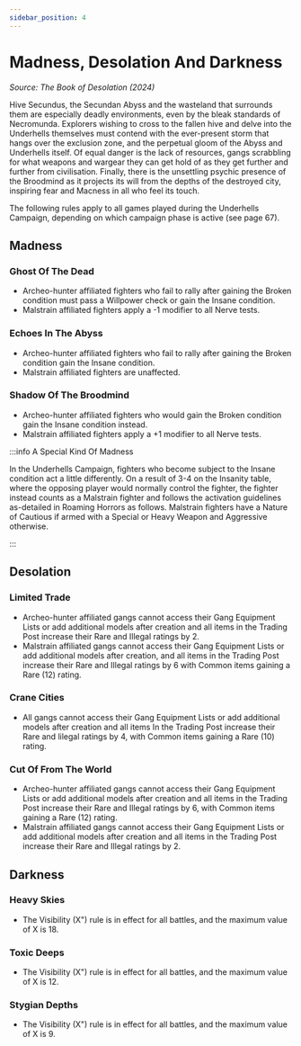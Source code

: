 ```yaml
---
sidebar_position: 4
---
```


# Madness, Desolation And Darkness
_Source: The Book of Desolation (2024)_

Hive Secundus, the Secundan Abyss and the wasteland that surrounds them are especially deadly environments, even by the bleak standards of Necromunda. Explorers wishing to cross to the fallen hive and delve into the Underhells themselves must contend with the ever-present storm that hangs over the exclusion zone, and the
perpetual gloom of the Abyss and Underhells itself. Of equal danger is the lack of resources, gangs scrabbling for what weapons and wargear they can get hold of as they get further and further from civilisation. Finally, there is the unsettling psychic presence of the Broodmind as it projects its will from the depths of the destroyed city, inspiring fear and Macness in all who feel its touch.

The following rules apply to all games played during the Underhells Campaign, depending on which campaign phase is active (see page 67). 

Madness[​](#madness "Direct link to Madness")
---------------------------------------------------------------------------------------------
### Ghost Of The Dead[​](#ghost-of-the-dead "Direct link to Ghost of the Dead")

*   Archeo-hunter affiliated fighters who fail to rally after gaining the Broken condition must pass a Willpower check or gain the Insane condition.
*   Malstrain affiliated fighters apply a -1 modifier to all Nerve tests.

### Echoes In The Abyss[​](#echoes-in-the-abyss "Direct link to Echoes in the Abyss")

*   Archeo-hunter affiliated fighters who fail to rally after gaining the Broken condition gain the Insane condition.
*   Malstrain affiliated fighters are unaffected.

### Shadow Of The Broodmind[​](#shadow-of-the-broodminf "Direct link to Shadow Of The Broodmind")

*   Archeo-hunter affiliated fighters who would gain the Broken condition gain the Insane condition instead.
*   Malstrain affiliated fighters apply a +1 modifier to all Nerve tests.

:::info A Special Kind Of Madness

In the Underhells Campaign, fighters who become subject to the Insane condition act a little differently. On a result of 3-4 on the Insanity table, where the opposing player would normally control the fighter, the fighter instead counts as a Malstrain fighter and follows the activation guidelines as-detailed in Roaming Horrors as follows. Malstrain fighters have a Nature of Cautious if armed with a Special or Heavy Weapon and Aggressive otherwise.

:::

Desolation[​](#desolation "Direct link to Desolation")
---------------------------------------------------------------------------------------------
### Limited Trade[​](#limited-trade "Direct link to Limited Trade")

*   Archeo-hunter affiliated gangs cannot access their Gang Equipment Lists or add additional models after creation and all items in the Trading Post increase their Rare and Illegal ratings by 2.
*   Malstrain affiliated gangs cannot access their Gang Equipment Lists or add additional models after creation, and all items in the Trading Post increase their Rare and Illegal ratings by 6 with Common items gaining a Rare (12) rating.

### Crane Cities[​](#crane-cities "Direct link to Crane Cities")

*   All gangs cannot access their Gang Equipment Lists or add additional models after creation and all items In the Trading Post increase their Rare and lilegal ratings by 4, with Common items gaining a Rare (10) rating.

### Cut Of From The World[​](#cut-of-from-the-world "Direct link to Cut Of From The World")

*   Archeo-hunter affiliated gangs cannot access their Gang Equipment Lists or add additional models after creation and all items in the Trading Post increase their Rare and Illegal ratings by 6, with Common items gaining a Rare (12) rating.
*   Malstrain affiliated gangs cannot access their Gang Equipment Lists or add additional models after creation and all items in the Trading Post increase their Rare and Illegal ratings by 2.

Darkness[​](#darkness "Direct link to Darkness")
---------------------------------------------------------------------------------------------
### Heavy Skies[​](#heavy-skies "Direct link to Heavy Skies")

*   The Visibility (X") rule is in effect for all battles, and the maximum value of X is 18.

### Toxic Deeps[​](#toxic-deeps "Direct link to Toxix Deeps")

*   The Visibility (X") rule is in effect for all battles, and the maximum value of X is 12. 

### Stygian Depths[​](#toxic-deeps "Direct link to Toxix Deeps")

*   The Visibility (X") rule is in effect for all battles, and the maximum value of X is 9.
